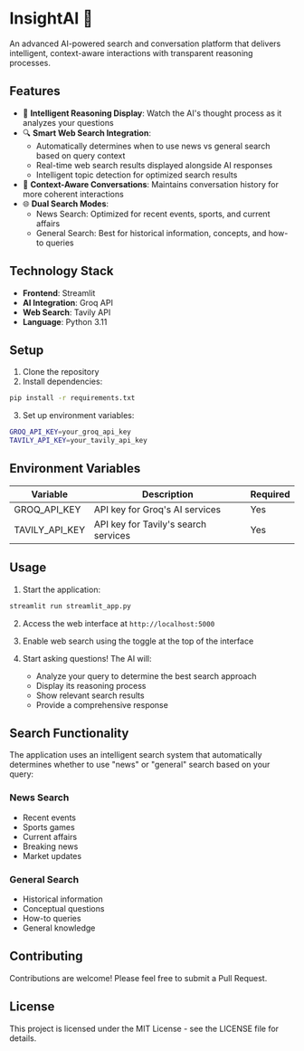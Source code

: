 # InsightAI 🤖

An advanced AI-powered search and conversation platform that delivers intelligent, context-aware interactions with transparent reasoning processes.

## Features

- 🧠 **Intelligent Reasoning Display**: Watch the AI's thought process as it analyzes your questions
- 🔍 **Smart Web Search Integration**: 
  - Automatically determines when to use news vs general search based on query context
  - Real-time web search results displayed alongside AI responses
  - Intelligent topic detection for optimized search results
- 💬 **Context-Aware Conversations**: Maintains conversation history for more coherent interactions
- 🌐 **Dual Search Modes**:
  - News Search: Optimized for recent events, sports, and current affairs
  - General Search: Best for historical information, concepts, and how-to queries

## Technology Stack

- **Frontend**: Streamlit
- **AI Integration**: Groq API
- **Web Search**: Tavily API
- **Language**: Python 3.11

## Setup

1. Clone the repository
2. Install dependencies:
```bash
pip install -r requirements.txt
```

3. Set up environment variables:
```bash
GROQ_API_KEY=your_groq_api_key
TAVILY_API_KEY=your_tavily_api_key
```

## Environment Variables

| Variable | Description | Required |
|----------|-------------|-----------|
| GROQ_API_KEY | API key for Groq's AI services | Yes |
| TAVILY_API_KEY | API key for Tavily's search services | Yes |

## Usage

1. Start the application:
```bash
streamlit run streamlit_app.py
```

2. Access the web interface at `http://localhost:5000`

3. Enable web search using the toggle at the top of the interface

4. Start asking questions! The AI will:
   - Analyze your query to determine the best search approach
   - Display its reasoning process
   - Show relevant search results
   - Provide a comprehensive response

## Search Functionality

The application uses an intelligent search system that automatically determines whether to use "news" or "general" search based on your query:

### News Search
- Recent events
- Sports games
- Current affairs
- Breaking news
- Market updates

### General Search
- Historical information
- Conceptual questions
- How-to queries
- General knowledge

## Contributing

Contributions are welcome! Please feel free to submit a Pull Request.

## License

This project is licensed under the MIT License - see the LICENSE file for details.
